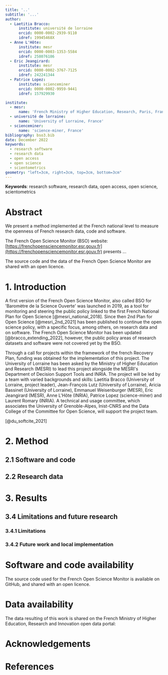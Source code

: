 ```yaml
---
title: '..'
subtitle: '...'
author:
  - Laetitia Bracco:
      institute: université de lorraine
      orcid: 0000-0002-2939-9110
      idref: 19945468X
  - Anne L'Hôte:
      institute: mesr
      orcid: 0000-0003-1353-5584
      idref: 258076186
  - Eric Jeangirard:
      institute: mesr
      orcid: 0000-0002-3767-7125
      idref: 242241344
  - Patrice Lopez:
      institute: scienceminer
      orcid: 0000-0002-9959-9441
      idref: 157929930

institute:
  - mesr:
      name: 'French Ministry of Higher Education, Research, Paris, France'
  - université de lorraine:
      name: 'University of Lorraine, France'
  - scienceminer:
      name: 'science-miner, France'
bibliography: bso3.bib
date: December 2022
keywords:
  - research software
  - research data
  - open access
  - open science
  - scientometrics
geometry: "left=3cm, right=3cm, top=3cm, bottom=3cm"
---
```


**Keywords**: research software, research data, open access, open science, scientometrics

# Abstract

We present a method implemented at the French national level to measure the openness of French research data, code and software.

The French Open Science Monitor (BSO) website: [https://frenchopensciencemonitor.esr.gouv.fr](https://frenchopensciencemonitor.esr.gouv.fr) presents ...

The source code and the data of the French Open Science Monitor are shared with an open licence.

# 1. Introduction

A first version of the French Open Science Monitor, also called BSO for 'Baromètre de la Science Ouverte' was launched in 2019, as a tool for monitoring and steering the public policy linked to the first French National Plan for Open Science [@mesri_national_2018]. Since then 2nd Plan for Open Science [@mesri_2nd_2021] has been published to continue the open science policy, with a specific focus, among others, on research data and on software. The French Open Science Monitor has been updated [@bracco_extending_2022], however, the public policy areas of research datasets and software were not covered yet by the BSO.

Through a call for projects within the framework of the french Recovery Plan, funding was obtained for the implementation of this project. The University of Lorraine has been asked by the Ministry of Higher Education and Research (MESRI) to lead this project alongside the MESRI's Department of Decision Support Tools and INRIA.  The project will be led by a team with varied backgrounds and skills: Laetitia Bracco (University of Lorraine, project leader), Jean-François Lutz (University of Lorraine), Aricia Bassinet (University of Lorraine), Emmanuel Weisenburger (MESR), Eric Jeangirard (MESR), Anne L'Hôte (INRIA), Patrice Lopez (science-miner) and Laurent Romary (INRIA). A technical and usage committee, which associates the University of Grenoble-Alpes, Inist-CNRS and the Data College of the Committee for Open Science, will support the project team.

[@du_softcite_2021]

# 2. Method

## 2.1 Software and code

## 2.2 Research data

# 3. Results


## 3.4 Limitations and future research

### 3.4.1 Limitations

### 3.4.2 Future work and local implementation


# Software and code availability

The source code used for the French Open Science Monitor is available on GitHub, and shared with an open licence.

# Data availability

The data resulting of this work is shared on the French Ministry of Higher Education, Research and Innovation open data portal: 

# Acknowledgements

# References
